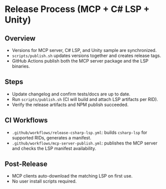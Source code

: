 # Release Process (MCP + C# LSP + Unity)

## Overview
- Versions for MCP server, C# LSP, and Unity sample are synchronized.
- `scripts/publish.sh` updates versions together and creates release tags.
- GitHub Actions publish both the MCP server package and the LSP binaries.

## Steps
- Update changelog and confirm tests/docs are up to date.
- Run `scripts/publish.sh` (CI will build and attach LSP artifacts per RID).
- Verify the release artifacts and NPM publish succeeded.

## CI Workflows
- `.github/workflows/release-csharp-lsp.yml`: builds `csharp-lsp` for supported RIDs, generates a manifest.
- `.github/workflows/mcp-server-publish.yml`: publishes the MCP server and checks the LSP manifest availability.

## Post-Release
- MCP clients auto-download the matching LSP on first use.
- No user install scripts required.

